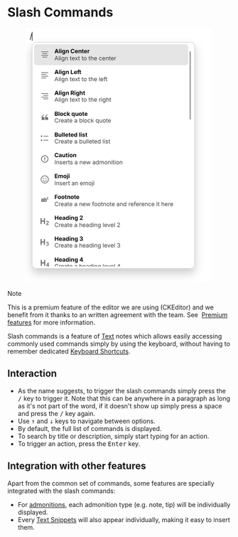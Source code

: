 # Slash Commands
<figure class="image image-style-align-right"><img style="aspect-ratio:419/571;" src="Slash Commands_image.png" width="419" height="571"></figure>

> [!NOTE]
> This is a premium feature of the editor we are using (CKEditor) and we benefit from it thanks to an written agreement with the team. See  <a class="reference-link" href="../Premium%20features.md">Premium features</a> for more information.

Slash commands is a feature of <a class="reference-link" href="../../Text.md">Text</a> notes which allows easily accessing commonly used commands simply by using the keyboard, without having to remember dedicated <a class="reference-link" href="../../../Basic%20Concepts%20and%20Features/Keyboard%20Shortcuts.md">Keyboard Shortcuts</a>.

## Interaction

*   As the name suggests, to trigger the slash commands simply press the <kbd>/</kbd> key to trigger it. Note that this can be anywhere in a paragraph as long as it's not part of the word, if it doesn't show up simply press a space and press the <kbd>/</kbd> key again.
*   Use <kbd>↑</kbd> and <kbd>↓</kbd> keys to navigate between options.
*   By default, the full list of commands is displayed.
*   To search by title or description, simply start typing for an action.
*   To trigger an action, press the <kbd>Enter</kbd> key.

## Integration with other features

Apart from the common set of commands, some features are specially integrated with the slash commands:

*   For [admonitions](../Block%20quotes%20%26%20admonitions.md), each admonition type (e.g. note, tip) will be individually displayed.
*   Every <a class="reference-link" href="Text%20Snippets.md">Text Snippets</a> will also appear individually, making it easy to insert them.